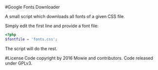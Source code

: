 #Google Fonts Downloader

A small script which downloads all fonts of a given CSS file.

Simply edit the first line and provide a font file:

```php
<?php
$fontfile = 'fonts.css';
```

The script will do the rest.

#License
Code copyright by 2016 Mowie and contributors. Code released under GPLv3.